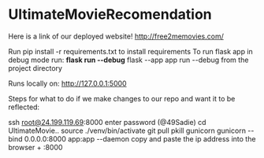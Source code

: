 # UltimateMovieRecomendation

Here is a link of our deployed website!
http://free2memovies.com/

Run pip install -r requirements.txt to install requirements 
To run flask app in debug mode run: **flask run --debug**
flask --app app run --debug
from the project directory

Runs locally on: http://127.0.0.1:5000


Steps for what to do if we make changes to our repo and want it to be reflected:
   
ssh root@24.199.119.69:8000
enter password (@49Sadie)
cd UltimateMovie..
source ./venv/bin/activate
git pull
pkill gunicorn
gunicorn --bind 0.0.0.0:8000 app:app --daemon
copy and paste the ip address into the browser + :8000